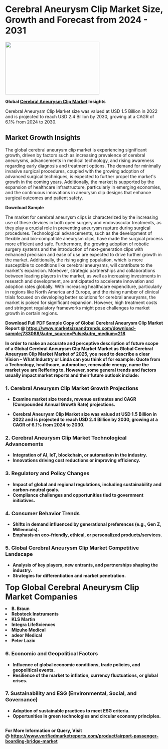 <H1>Cerebral Aneurysm Clip Market Size, Growth and Forecast from 2024 - 2031</H1><img class="aligncenter size-medium wp-image-584254" src="https://thirdeyenews.in/wp-content/uploads/2024/09/Global-Market-Research-300x168.jpeg" alt="" width="300" height="168" /><p><strong>Global&nbsp;<a href="https://www.marketsizeandtrends.com/download-sample/733088/&amp;utm_source=Pulse&amp;utm_medium=218">Cerebral Aneurysm Clip Market</a> Insights</strong></p><p>Cerebral Aneurysm Clip Market size was valued at USD 1.5 Billion in 2022 and is projected to reach USD 2.4 Billion by 2030, growing at a CAGR of 6.1% from 2024 to 2030.</p><p><h2>Market Growth Insights</h2> <p>The global cerebral aneurysm clip market is experiencing significant growth, driven by factors such as increasing prevalence of cerebral aneurysms, advancements in medical technology, and rising awareness regarding early diagnosis and treatment options. The demand for minimally invasive surgical procedures, coupled with the growing adoption of advanced surgical techniques, is expected to further propel the market's growth in the coming years. Additionally, the market is supported by the expansion of healthcare infrastructure, particularly in emerging economies, and the continuous innovations in aneurysm clip designs that enhance surgical outcomes and patient safety.</p> <p><strong>Download Sample</strong></p> <p>The market for cerebral aneurysm clips is characterized by the increasing use of these devices in both open surgery and endovascular treatments, as they play a crucial role in preventing aneurysm rupture during surgical procedures. Technological advancements, such as the development of flexible and bio-compatible aneurysm clips, have made the surgical process more efficient and safe. Furthermore, the growing adoption of robotic surgery systems and the introduction of next-generation clips with enhanced precision and ease of use are expected to drive further growth in the market. Additionally, the rising aging population, which is more susceptible to conditions like cerebral aneurysms, will contribute to the market's expansion. Moreover, strategic partnerships and collaborations between leading players in the market, as well as increasing investments in research and development, are anticipated to accelerate innovation and adoption rates globally. With increasing healthcare expenditure, particularly in regions like North America and Europe, and the rising number of clinical trials focused on developing better solutions for cerebral aneurysms, the market is poised for significant expansion. However, high treatment costs and stringent regulatory frameworks might pose challenges to market growth in certain regions. <p><strong></p><p><span class=""><strong>Download Full PDF Sample Copy of Global Cerebral Aneurysm Clip Market Report</strong> @ <a href="https://www.marketsizeandtrends.com/download-sample/733088/&amp;utm_source=Pulse&amp;utm_medium=218" target="_blank">https://www.marketsizeandtrends.com/download-sample/733088/&amp;utm_source=Pulse&amp;utm_medium=218</a></span></p><p>In order to make an accurate and perceptive description of future scope of a Global&nbsp;Cerebral Aneurysm Clip Market Market as Global&nbsp;Cerebral Aneurysm Clip Market Market of 2025, you need to describe a clear Vision &ndash; What Industry or Linda can you think of for example: Quote from a Technology, healthcare, automotive, renewable energy, name the market you are Reffering to. However, some general trends and factors usually impact market reports and their future outlook include:</p><h3>1.&nbsp;<strong>Cerebral Aneurysm Clip Market Growth Projections</strong></h3><ul><li>Examine market size trends, revenue estimates and CAGR (Compounded Annual Growth Rate) projections.</li><li><p>Cerebral Aneurysm Clip Market size was valued at USD 1.5 Billion in 2022 and is projected to reach USD 2.4 Billion by 2030, growing at a CAGR of 6.1% from 2024 to 2030.</p></li></ul><h3>2.&nbsp;<strong>Cerebral Aneurysm Clip Market Technological Advancements</strong></h3><ul><li>Integration of AI, IoT, blockchain, or automation in the industry.</li><li>Innovations driving cost reductions or improving efficiency.</li></ul><h3>3.&nbsp;<strong>Regulatory and Policy Changes</strong></h3><ul><li>Impact of global and regional regulations, including sustainability and carbon-neutral goals.</li><li>Compliance challenges and opportunities tied to government initiatives.</li></ul><h3>4.&nbsp;<strong>Consumer Behavior Trends</strong></h3><ul><li>Shifts in demand influenced by generational preferences (e.g., Gen Z, Millennials).</li><li>Emphasis on eco-friendly, ethical, or personalized products/services.</li></ul><h3>5.&nbsp;<strong>Global Cerebral Aneurysm Clip Market Competitive Landscape</strong></h3><ul><li>Analysis of key players, new entrants, and partnerships shaping the industry.</li><li>Strategies for differentiation and market penetration.</li></ul><p data-pm-slice="1 1 []"><span style="color: inherit; font-family: inherit; font-size: 25px;">Top Global Cerebral Aneurysm Clip Market Companies</span></p><div class="" data-test-id=""><p><li>B. Braun</li><li> Rebstock Instruments</li><li> KLS Martin</li><li> Integra LifeSciences</li><li> Mizuho Medical</li><li> adeor Medical</li><li> Peter Lazic</li></p></div><h3>6.&nbsp;<strong>Economic and Geopolitical Factors</strong></h3><ul><li>Influence of global economic conditions, trade policies, and geopolitical events.</li><li>Resilience of the market to inflation, currency fluctuations, or global crises.</li></ul><h3>7.&nbsp;<strong>Sustainability and ESG (Environmental, Social, and Governance)</strong></h3><ul><li>Adoption of sustainable practices to meet ESG criteria.</li><li>Opportunities in green technologies and circular economy principles.</li></ul><h2><strong style="font-size: 14px;">For More Information or Query, Visit @&nbsp;</strong><a style="background-color: #ffffff; font-size: 14px;" href="https://www.marketsizeandtrends.com/report/cerebral-aneurysm-clip-market/" target="_blank">https://www.verifiedmarketreports.com/product/airport-passenger-boarding-bridge-market</a></h2>
